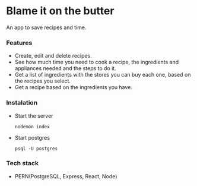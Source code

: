 # Blame it on the butter
An app to save recipes and time.

### Features
- Create, edit and delete recipes.
- See how much time you need to cook a recipe, the ingredients and appliances needed and the steps to do it.
- Get a list of ingredients with the stores you can buy each one, based on the recipes you select.
- Get a recipe based on the ingredients you have.


### Instalation
- Start the server
  ```
  nodemon index
  ```
- Start postgres
  ```
  psql -U postgres
  ```
### Tech stack
- PERN(PostgreSQL, Express, React, Node)